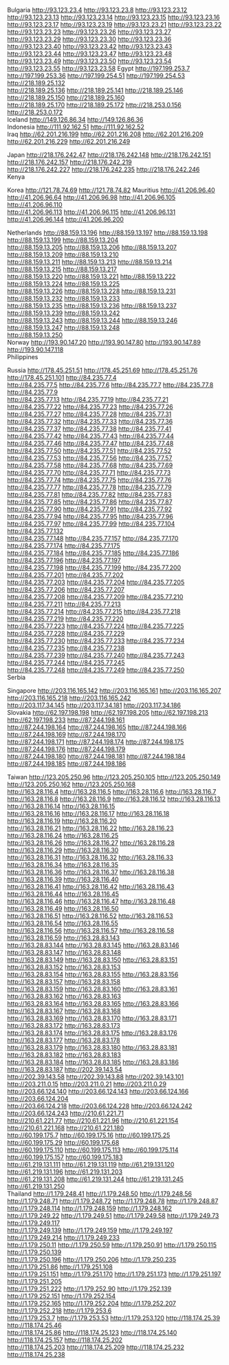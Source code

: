 Bulgaria
http://93.123.23.4	http://93.123.23.8	http://93.123.23.12	http://93.123.23.13	http://93.123.23.14	
http://93.123.23.15	http://93.123.23.16	http://93.123.23.17	http://93.123.23.19	http://93.123.23.21	
http://93.123.23.22	http://93.123.23.23	http://93.123.23.26	http://93.123.23.27	http://93.123.23.29	
http://93.123.23.30	http://93.123.23.36	http://93.123.23.40	http://93.123.23.42	http://93.123.23.43	
http://93.123.23.44	http://93.123.23.47	http://93.123.23.48	http://93.123.23.49	http://93.123.23.50	
http://93.123.23.54	http://93.123.23.55	http://93.123.23.58	
Egypt
http://197.199.253.7	http://197.199.253.36	http://197.199.254.51	http://197.199.254.53	http://218.189.25.132	
http://218.189.25.136	http://218.189.25.141	http://218.189.25.146	http://218.189.25.150	http://218.189.25.160	
http://218.189.25.170	http://218.189.25.172	http://218.253.0.156	http://218.253.0.172	
Iceland
http://149.126.86.34	http://149.126.86.36	
Indonesia
http://111.92.162.51	http://111.92.162.52	
Iraq
http://62.201.216.199	http://62.201.216.208	http://62.201.216.209	http://62.201.216.229	http://62.201.216.249	

Japan
http://218.176.242.47	http://218.176.242.148	http://218.176.242.151	http://218.176.242.157	http://218.176.242.219	
http://218.176.242.227	http://218.176.242.235	http://218.176.242.246	
Kenya

Korea
http://121.78.74.69	http://121.78.74.82	
Mauritius
http://41.206.96.40	http://41.206.96.64	http://41.206.96.98	http://41.206.96.105	http://41.206.96.110	
http://41.206.96.113	http://41.206.96.115	http://41.206.96.131	http://41.206.96.144	http://41.206.96.200	

Netherlands
http://88.159.13.196	http://88.159.13.197	http://88.159.13.198	http://88.159.13.199	http://88.159.13.204	
http://88.159.13.205	http://88.159.13.206	http://88.159.13.207	http://88.159.13.209	http://88.159.13.210	
http://88.159.13.211	http://88.159.13.213	http://88.159.13.214	http://88.159.13.215	http://88.159.13.217	
http://88.159.13.220	http://88.159.13.221	http://88.159.13.222	http://88.159.13.224	http://88.159.13.225	
http://88.159.13.226	http://88.159.13.228	http://88.159.13.231	http://88.159.13.232	http://88.159.13.233	
http://88.159.13.235	http://88.159.13.236	http://88.159.13.237	http://88.159.13.239	http://88.159.13.242	
http://88.159.13.243	http://88.159.13.244	http://88.159.13.246	http://88.159.13.247	http://88.159.13.248	
http://88.159.13.250	
Norway
http://193.90.147.20	http://193.90.147.80	http://193.90.147.89	http://193.90.147.118	
Philippines

Russia
http://178.45.251.51	http://178.45.251.69	http://178.45.251.76	http://178.45.251.101	http://84.235.77.4	
http://84.235.77.5	http://84.235.77.6	http://84.235.77.7	http://84.235.77.8	http://84.235.77.9	
http://84.235.77.13	http://84.235.77.19	http://84.235.77.21	http://84.235.77.22	http://84.235.77.23	
http://84.235.77.26	http://84.235.77.27	http://84.235.77.28	http://84.235.77.31	http://84.235.77.32	
http://84.235.77.33	http://84.235.77.36	http://84.235.77.37	http://84.235.77.38	http://84.235.77.41	
http://84.235.77.42	http://84.235.77.43	http://84.235.77.44	http://84.235.77.46	http://84.235.77.47	
http://84.235.77.48	http://84.235.77.50	http://84.235.77.51	http://84.235.77.52	http://84.235.77.53	
http://84.235.77.56	http://84.235.77.57	http://84.235.77.58	http://84.235.77.68	http://84.235.77.69	
http://84.235.77.70	http://84.235.77.71	http://84.235.77.73	http://84.235.77.74	http://84.235.77.75	
http://84.235.77.76	http://84.235.77.77	http://84.235.77.78	http://84.235.77.79	http://84.235.77.81	
http://84.235.77.82	http://84.235.77.83	http://84.235.77.85	http://84.235.77.86	http://84.235.77.87	
http://84.235.77.90	http://84.235.77.91	http://84.235.77.92	http://84.235.77.94	http://84.235.77.95	
http://84.235.77.96	http://84.235.77.97	http://84.235.77.99	http://84.235.77.104	http://84.235.77.132	
http://84.235.77.148	http://84.235.77.157	http://84.235.77.170	http://84.235.77.174	http://84.235.77.175	
http://84.235.77.184	http://84.235.77.185	http://84.235.77.186	http://84.235.77.196	http://84.235.77.197	
http://84.235.77.198	http://84.235.77.199	http://84.235.77.200	http://84.235.77.201	http://84.235.77.202	
http://84.235.77.203	http://84.235.77.204	http://84.235.77.205	http://84.235.77.206	http://84.235.77.207	
http://84.235.77.208	http://84.235.77.209	http://84.235.77.210	http://84.235.77.211	http://84.235.77.213	
http://84.235.77.214	http://84.235.77.215	http://84.235.77.218	http://84.235.77.219	http://84.235.77.220	
http://84.235.77.223	http://84.235.77.224	http://84.235.77.225	http://84.235.77.228	http://84.235.77.229	
http://84.235.77.230	http://84.235.77.233	http://84.235.77.234	http://84.235.77.235	http://84.235.77.238	
http://84.235.77.239	http://84.235.77.240	http://84.235.77.243	http://84.235.77.244	http://84.235.77.245	
http://84.235.77.248	http://84.235.77.249	http://84.235.77.250	
Serbia

Singapore
http://203.116.165.142	http://203.116.165.161	http://203.116.165.207	http://203.116.165.218	http://203.116.165.242	
http://203.117.34.145	http://203.117.34.181	http://203.117.34.186	
Slovakia
http://62.197.198.198	http://62.197.198.205	http://62.197.198.213	http://62.197.198.233	http://87.244.198.161	
http://87.244.198.164	http://87.244.198.165	http://87.244.198.166	http://87.244.198.169	http://87.244.198.170	
http://87.244.198.171	http://87.244.198.174	http://87.244.198.175	http://87.244.198.176	http://87.244.198.179	
http://87.244.198.180	http://87.244.198.181	http://87.244.198.184	http://87.244.198.185	http://87.244.198.186	

Taiwan
http://123.205.250.96	http://123.205.250.105	http://123.205.250.149	http://123.205.250.162	http://123.205.250.168	
http://163.28.116.4	http://163.28.116.5	http://163.28.116.6	http://163.28.116.7	http://163.28.116.8	
http://163.28.116.9	http://163.28.116.12	http://163.28.116.13	http://163.28.116.14	http://163.28.116.15	
http://163.28.116.16	http://163.28.116.17	http://163.28.116.18	http://163.28.116.19	http://163.28.116.20	
http://163.28.116.21	http://163.28.116.22	http://163.28.116.23	http://163.28.116.24	http://163.28.116.25	
http://163.28.116.26	http://163.28.116.27	http://163.28.116.28	http://163.28.116.29	http://163.28.116.30	
http://163.28.116.31	http://163.28.116.32	http://163.28.116.33	http://163.28.116.34	http://163.28.116.35	
http://163.28.116.36	http://163.28.116.37	http://163.28.116.38	http://163.28.116.39	http://163.28.116.40	
http://163.28.116.41	http://163.28.116.42	http://163.28.116.43	http://163.28.116.44	http://163.28.116.45	
http://163.28.116.46	http://163.28.116.47	http://163.28.116.48	http://163.28.116.49	http://163.28.116.50	
http://163.28.116.51	http://163.28.116.52	http://163.28.116.53	http://163.28.116.54	http://163.28.116.55	
http://163.28.116.56	http://163.28.116.57	http://163.28.116.58	http://163.28.116.59	http://163.28.83.143	
http://163.28.83.144	http://163.28.83.145	http://163.28.83.146	http://163.28.83.147	http://163.28.83.148	
http://163.28.83.149	http://163.28.83.150	http://163.28.83.151	http://163.28.83.152	http://163.28.83.153	
http://163.28.83.154	http://163.28.83.155	http://163.28.83.156	http://163.28.83.157	http://163.28.83.158	
http://163.28.83.159	http://163.28.83.160	http://163.28.83.161	http://163.28.83.162	http://163.28.83.163	
http://163.28.83.164	http://163.28.83.165	http://163.28.83.166	http://163.28.83.167	http://163.28.83.168	
http://163.28.83.169	http://163.28.83.170	http://163.28.83.171	http://163.28.83.172	http://163.28.83.173	
http://163.28.83.174	http://163.28.83.175	http://163.28.83.176	http://163.28.83.177	http://163.28.83.178	
http://163.28.83.179	http://163.28.83.180	http://163.28.83.181	http://163.28.83.182	http://163.28.83.183	
http://163.28.83.184	http://163.28.83.185	http://163.28.83.186	http://163.28.83.187	http://202.39.143.54	
http://202.39.143.58	http://202.39.143.88	http://202.39.143.101	http://203.211.0.15	http://203.211.0.21	
http://203.211.0.29	http://203.66.124.140	http://203.66.124.143	http://203.66.124.166	http://203.66.124.204	
http://203.66.124.218	http://203.66.124.228	http://203.66.124.242	http://203.66.124.243	http://210.61.221.71	
http://210.61.221.77	http://210.61.221.96	http://210.61.221.154	http://210.61.221.168	http://210.61.221.180	
http://60.199.175.7	http://60.199.175.16	http://60.199.175.25	http://60.199.175.29	http://60.199.175.68	
http://60.199.175.110	http://60.199.175.113	http://60.199.175.114	http://60.199.175.157	http://60.199.175.183	
http://61.219.131.111	http://61.219.131.119	http://61.219.131.120	http://61.219.131.196	http://61.219.131.203	
http://61.219.131.208	http://61.219.131.244	http://61.219.131.245	http://61.219.131.250	
Thailand
http://1.179.248.41	http://1.179.248.50	http://1.179.248.56	http://1.179.248.71	http://1.179.248.72	
http://1.179.248.78	http://1.179.248.87	http://1.179.248.114	http://1.179.248.159	http://1.179.248.162	
http://1.179.249.22	http://1.179.249.51	http://1.179.249.58	http://1.179.249.73	http://1.179.249.117	
http://1.179.249.139	http://1.179.249.159	http://1.179.249.197	http://1.179.249.214	http://1.179.249.233	
http://1.179.250.11	http://1.179.250.59	http://1.179.250.91	http://1.179.250.115	http://1.179.250.139	
http://1.179.250.196	http://1.179.250.206	http://1.179.250.235	http://1.179.251.86	http://1.179.251.108	
http://1.179.251.151	http://1.179.251.170	http://1.179.251.173	http://1.179.251.197	http://1.179.251.205	
http://1.179.251.222	http://1.179.252.90	http://1.179.252.139	http://1.179.252.151	http://1.179.252.154	
http://1.179.252.165	http://1.179.252.204	http://1.179.252.207	http://1.179.252.218	http://1.179.253.6	
http://1.179.253.7	http://1.179.253.53	http://1.179.253.120	http://118.174.25.39	http://118.174.25.46	
http://118.174.25.86	http://118.174.25.123	http://118.174.25.140	http://118.174.25.157	http://118.174.25.202	
http://118.174.25.203	http://118.174.25.209	http://118.174.25.232	http://118.174.25.238	

